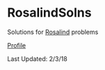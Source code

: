 # RosalindSolns
Solutions for [Rosalind](http://rosalind.info/) problems  

[Profile](http://rosalind.info/users/ilprofeta/)

Last Updated: 2/3/18  

